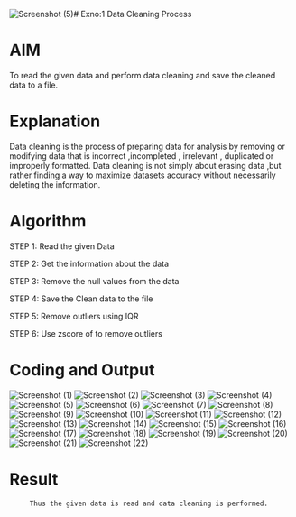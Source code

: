 ![Screenshot (5)](https://github.com/user-attachments/assets/90f12e96-c8fd-4458-af76-ca511d2e4fc1)# Exno:1
Data Cleaning Process

# AIM
To read the given data and perform data cleaning and save the cleaned data to a file.

# Explanation
Data cleaning is the process of preparing data for analysis by removing or modifying data that is incorrect ,incompleted , irrelevant , duplicated or improperly formatted. Data cleaning is not simply about erasing data ,but rather finding a way to maximize datasets accuracy without necessarily deleting the information.

# Algorithm
STEP 1: Read the given Data

STEP 2: Get the information about the data

STEP 3: Remove the null values from the data

STEP 4: Save the Clean data to the file

STEP 5: Remove outliers using IQR

STEP 6: Use zscore of to remove outliers

# Coding and Output
![Screenshot (1)](https://github.com/user-attachments/assets/d31b0fea-18b2-4fb4-97fb-3c8ee694e135)
![Screenshot (2)](https://github.com/user-attachments/assets/7e6cdc2a-6681-4013-a4c0-2c47e425e77f)
![Screenshot (3)](https://github.com/user-attachments/assets/ed2b3d9c-7272-41be-b113-30c549353832)
![Screenshot (4)](https://github.com/user-attachments/assets/97792443-38de-464d-9cc9-d8abf74242de)
![Screenshot (5)](https://github.com/user-attachments/assets/8a20238e-995f-4048-ae7f-5c84674dd016)
![Screenshot (6)](https://github.com/user-attachments/assets/27e009bc-88e8-462c-97a7-c3ed2333eb90)
![Screenshot (7)](https://github.com/user-attachments/assets/0d2ffeb4-eeda-4f0c-8a84-65a08484b24d)
![Screenshot (8)](https://github.com/user-attachments/assets/c24fc4c3-1239-4fc3-a871-4070cb63165d)
![Screenshot (9)](https://github.com/user-attachments/assets/5cb690c2-ef1e-4ec4-a71d-41050f60c406)
![Screenshot (10)](https://github.com/user-attachments/assets/156d4b50-c9b9-42a1-b05b-e484c71a52d5)
![Screenshot (11)](https://github.com/user-attachments/assets/f383442e-7a7d-47b2-8bb8-6f3c9c574f9c)
![Screenshot (12)](https://github.com/user-attachments/assets/f8965e3c-418f-447f-841c-9186cfa77e88)
![Screenshot (13)](https://github.com/user-attachments/assets/d609987f-5be6-45f6-b182-84b77fd1ee2b)
![Screenshot (14)](https://github.com/user-attachments/assets/7a8c6940-7683-4f7c-bea2-720845b285a4)
![Screenshot (15)](https://github.com/user-attachments/assets/d441316f-4b23-4824-a46a-67407a1fb0b3)
![Screenshot (16)](https://github.com/user-attachments/assets/6d221579-a51d-4357-890d-70098fd61950)
![Screenshot (17)](https://github.com/user-attachments/assets/89cf4fac-786e-41e7-bc17-02d193edffee)
![Screenshot (18)](https://github.com/user-attachments/assets/7f1e8d08-3cd4-4299-b6cb-c091d9d73cf3)
![Screenshot (19)](https://github.com/user-attachments/assets/05f4cbe5-51e6-4a88-99da-99d8d594f32a)
![Screenshot (20)](https://github.com/user-attachments/assets/953a027c-fd6b-40c4-a6bb-74f7c5539db1)
![Screenshot (21)](https://github.com/user-attachments/assets/5f2c6dd5-5956-4777-96ee-1f108730d46d)
![Screenshot (22)](https://github.com/user-attachments/assets/e91a9780-d876-4377-bf65-d0f962335116)



















     
# Result
         Thus the given data is read and data cleaning is performed.
